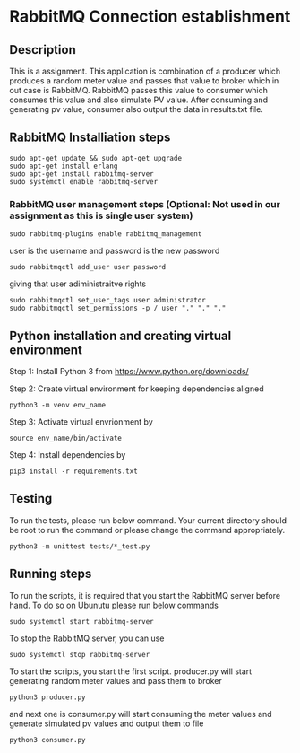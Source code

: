 # RabbitMQ Connection establishment

## Description
This is a assignment. This application is combination of a producer which produces a random meter value and passes that value to broker which in out case is RabbitMQ. RabbitMQ passes this value to consumer which consumes this value and also simulate PV value. After consuming and generating pv value, consumer also output the data in results.txt file.

## RabbitMQ Installiation steps
``` 
sudo apt-get update && sudo apt-get upgrade
sudo apt-get install erlang
sudo apt-get install rabbitmq-server
sudo systemctl enable rabbitmq-server
``` 

### RabbitMQ user management steps (Optional: Not used in our assignment as this is single user system)
``` 
sudo rabbitmq-plugins enable rabbitmq_management
```
user is the username and password is the new password
```
sudo rabbitmqctl add_user user password
```
giving that user adiministraitve rights
```
sudo rabbitmqctl set_user_tags user administrator
sudo rabbitmqctl set_permissions -p / user "." "." "."
```

## Python installation and creating virtual environment 
Step 1: Install Python 3 from https://www.python.org/downloads/

Step 2: Create virtual environment for keeping dependencies aligned 

``` 
python3 -m venv env_name
```

Step 3: Activate virtual envrionment by 

``` 
source env_name/bin/activate 
```

Step 4: Install dependencies by 
``` 
pip3 install -r requirements.txt
```

## Testing
To run the tests, please run below command. Your current directory should be root to run the command or please change the command appropriately.
```
python3 -m unittest tests/*_test.py
```


## Running steps
To run the scripts, it is required that you start the RabbitMQ server before hand. To do so on Ubunutu please run below commands 
``` 
sudo systemctl start rabbitmq-server
``` 

To stop the RabbitMQ server, you can use
```
sudo systemctl stop rabbitmq-server
``` 

To start the scripts, you start the first script.
producer.py will start generating random meter values and pass them to broker
```
python3 producer.py
``` 
and next one is 
consumer.py will start consuming the meter values and generate simulated pv values and output them to file
```
python3 consumer.py
``` 
